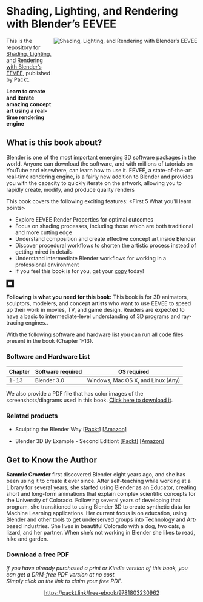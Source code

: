


# Shading, Lighting, and Rendering with Blender’s EEVEE

<a href="https://www.packtpub.com/product/shading-lighting-and-rendering-with-blender-s-eevee/9781803230962"><img src="https://static.packt-cdn.com/products/9781803230962/cover/smaller" alt="Shading, Lighting, and Rendering with Blender’s EEVEE" height="256px" align="right"></a>

This is the repository for [Shading, Lighting, and Rendering with Blender’s EEVEE](https://www.packtpub.com/product/shading-lighting-and-rendering-with-blender-s-eevee/9781803230962), published by Packt.

**Learn to create and iterate amazing concept art using a real-time rendering engine**

## What is this book about?
Blender is one of the most important emerging 3D software packages in the world. Anyone can download the software, and with millions of tutorials on YouTube and elsewhere, can learn how to use it. EEVEE, a state-of-the-art real-time rendering engine, is a fairly new addition to Blender and provides you with the capacity to quickly iterate on the artwork, allowing you to rapidly create, modify, and produce quality renders

This book covers the following exciting features: <First 5 What you'll learn points>
* Explore EEVEE Render Properties for optimal outcomes
* Focus on shading processes, including those which are both traditional and more cutting edge
* Understand composition and create effective concept art inside Blender
* Discover procedural workflows to shorten the artistic process instead of getting mired in details
* Understand intermediate Blender workflows for working in a professional environment
* If you feel this book is for you, get your [copy](https://www.amazon.com/dp/10DigitISBN) today!

<a href="https://www.packtpub.com/?utm_source=github&utm_medium=banner&utm_campaign=GitHubBanner"><img src="https://raw.githubusercontent.com/PacktPublishing/GitHub/master/GitHub.png" 
alt="https://www.packtpub.com/" border="5" /></a>

**Following is what you need for this book:**
This book is for 3D animators, sculptors, modelers, and concept artists who want to use EEVEE to speed up their work in movies, TV, and game design. Readers are expected to have a basic to intermediate-level understanding of 3D programs and ray-tracing engines..

With the following software and hardware list you can run all code files present in the book (Chapter 1-13).

### Software and Hardware List

| Chapter  | Software required                   | OS required                        |
| -------- | ------------------------------------| -----------------------------------|
| 1-13        |Blender 3.0                    | Windows, Mac OS X, and Linux (Any) |


We also provide a PDF file that has color images of the screenshots/diagrams used in this book. [Click here to download it](https://static.packt-cdn.com/downloads/9781803230962_ColorImages.pdf).


### Related products <Other books you may enjoy>
* Sculpting the Blender Way [[Packt]](https://www.packtpub.com/product/sculpting-the-blender-way/9781801073875) [[Amazon]](https://www.amazon.com/dp/1801073872)

* Blender 3D By Example - Second Editiont [[Packt]](https://www.packtpub.com/product/blender-3d-by-example-second-edition/9781789612561) [[Amazon]](https://www.amazon.com/dp/178961256X)

## Get to Know the Author
**Sammie Crowder**
first discovered Blender eight years ago, and she has been using it to create it ever since. After self-teaching while working at a Library for several years, she started using Blender as an Educator, creating short and long-form animations that explain complex scientific concepts for the University of Colorado. Following several years of developing that program, she transitioned to using Blender 3D to create synthetic data for Machine Learning applications. Her current focus is on education, using Blender and other tools to get underserved groups into Technology and Art-based industries. She lives in beautiful Colorado with a dog, two cats, a lizard, and her partner. When she’s not working in Blender she likes to read, hike and garden.


### Download a free PDF

 <i>If you have already purchased a print or Kindle version of this book, you can get a DRM-free PDF version at no cost.<br>Simply click on the link to claim your free PDF.</i>
<p align="center"> <a href="https://packt.link/free-ebook/9781803230962">https://packt.link/free-ebook/9781803230962 </a> </p>